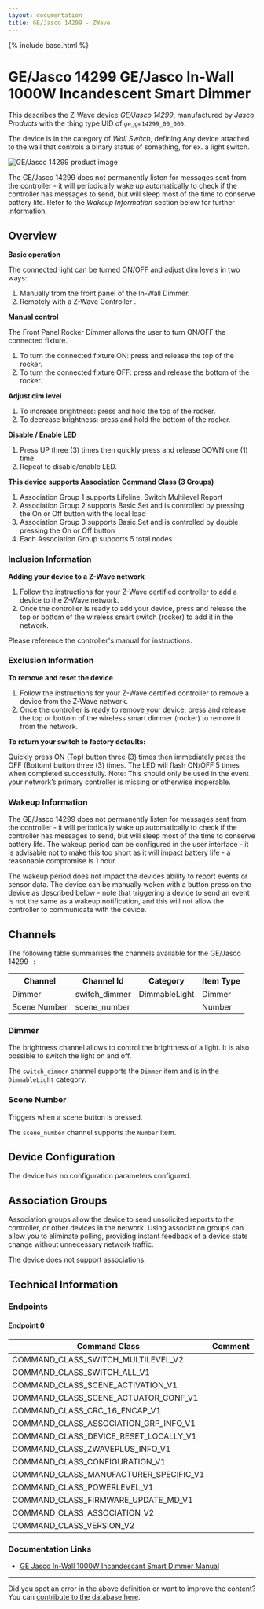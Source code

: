 ```yaml
---
layout: documentation
title: GE/Jasco 14299 - ZWave
---
```


{% include base.html %}

# GE/Jasco 14299 GE/Jasco In-Wall 1000W Incandescent Smart Dimmer
This describes the Z-Wave device *GE/Jasco 14299*, manufactured by *Jasco Products* with the thing type UID of ```ge_ge14299_00_000```.

The device is in the category of *Wall Switch*, defining Any device attached to the wall that controls a binary status of something, for ex. a light switch.

![GE/Jasco 14299 product image](https://www.cd-jackson.com/zwave_device_uploads/862/862_default.jpg)


The GE/Jasco 14299 does not permanently listen for messages sent from the controller - it will periodically wake up automatically to check if the controller has messages to send, but will sleep most of the time to conserve battery life. Refer to the *Wakeup Information* section below for further information.

## Overview

**Basic operation** 

The connected light can be turned ON/OFF and adjust dim levels in two ways:

  1. Manually from the front panel of the In-Wall Dimmer.
  2. Remotely with a Z-Wave Controller .

**Manual control** 

The Front Panel Rocker Dimmer allows the user to turn ON/OFF the connected fixture.

  1. To turn the connected fixture ON: press and release the top of the rocker.
  2. To turn the connected fixture OFF: press and release the bottom of the rocker.

**Adjust dim level** 

  1. To increase brightness: press and hold the top of the rocker.
  2. To decrease brightness: press and hold the bottom of the rocker.

**Disable / Enable LED** 

  1. Press UP three (3) times then quickly press and release DOWN one (1) time.
  2. Repeat to disable/enable LED.

**This device supports Association Command Class (3 Groups)**

  1. Association Group 1 supports Lifeline, Switch Multilevel Report
  2. Association Group 2 supports Basic Set and is controlled by pressing the On or Off button with the local load
  3. Association Group 3 supports Basic Set and is controlled by double pressing the On or Off button
  4. Each Association Group supports 5 total nodes

### Inclusion Information

**Adding your device to a Z-Wave network** 

  1. Follow the instructions for your Z-Wave certified controller to add a device to the Z-Wave network.
  2. Once the controller is ready to add your device, press and release the top or bottom of the wireless smart switch (rocker) to add it in the network.

Please reference the controller's manual for instructions.

### Exclusion Information

**To remove and reset the device** 

  1. Follow the instructions for your Z-Wave certified controller to remove a device from the Z-Wave network.
  2. Once the controller is ready to remove your device, press and release the top or bottom of the wireless smart dimmer (rocker) to remove it from the network.

**To return your switch to factory defaults:** 

Quickly press ON (Top) button three (3) times then immediately press the OFF (Bottom) button three (3) times. The LED will flash ON/OFF 5 times when completed successfully. Note: This should only be used in the event your network’s primary controller is missing or otherwise inoperable.

### Wakeup Information

The GE/Jasco 14299 does not permanently listen for messages sent from the controller - it will periodically wake up automatically to check if the controller has messages to send, but will sleep most of the time to conserve battery life. The wakeup period can be configured in the user interface - it is advisable not to make this too short as it will impact battery life - a reasonable compromise is 1 hour.

The wakeup period does not impact the devices ability to report events or sensor data. The device can be manually woken with a button press on the device as described below - note that triggering a device to send an event is not the same as a wakeup notification, and this will not allow the controller to communicate with the device.

## Channels

The following table summarises the channels available for the GE/Jasco 14299 -:

| Channel | Channel Id | Category | Item Type |
|---------|------------|----------|-----------|
| Dimmer | switch_dimmer | DimmableLight | Dimmer | 
| Scene Number | scene_number |  | Number | 

### Dimmer

The brightness channel allows to control the brightness of a light.
            It is also possible to switch the light on and off.

The ```switch_dimmer``` channel supports the ```Dimmer``` item and is in the ```DimmableLight``` category.

### Scene Number

Triggers when a scene button is pressed.

The ```scene_number``` channel supports the ```Number``` item.



## Device Configuration

The device has no configuration parameters configured.

## Association Groups

Association groups allow the device to send unsolicited reports to the controller, or other devices in the network. Using association groups can allow you to eliminate polling, providing instant feedback of a device state change without unnecessary network traffic.

The device does not support associations.
## Technical Information

### Endpoints

#### Endpoint 0

| Command Class | Comment |
|---------------|---------|
| COMMAND_CLASS_SWITCH_MULTILEVEL_V2| |
| COMMAND_CLASS_SWITCH_ALL_V1| |
| COMMAND_CLASS_SCENE_ACTIVATION_V1| |
| COMMAND_CLASS_SCENE_ACTUATOR_CONF_V1| |
| COMMAND_CLASS_CRC_16_ENCAP_V1| |
| COMMAND_CLASS_ASSOCIATION_GRP_INFO_V1| |
| COMMAND_CLASS_DEVICE_RESET_LOCALLY_V1| |
| COMMAND_CLASS_ZWAVEPLUS_INFO_V1| |
| COMMAND_CLASS_CONFIGURATION_V1| |
| COMMAND_CLASS_MANUFACTURER_SPECIFIC_V1| |
| COMMAND_CLASS_POWERLEVEL_V1| |
| COMMAND_CLASS_FIRMWARE_UPDATE_MD_V1| |
| COMMAND_CLASS_ASSOCIATION_V2| |
| COMMAND_CLASS_VERSION_V2| |

### Documentation Links

* [GE Jasco In-Wall 1000W Incandescant Smart Dimmer Manual](https://www.cd-jackson.com/zwave_device_uploads/862/14299-QSG-v2.pdf)

---

Did you spot an error in the above definition or want to improve the content?
You can [contribute to the database here](http://www.cd-jackson.com/index.php/zwave/zwave-device-database/zwave-device-list/devicesummary/862).
